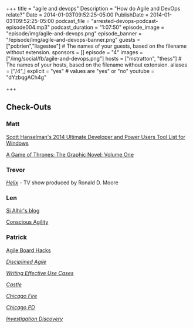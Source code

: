 +++
title = "agile and devops"
Description = "How do Agile and DevOps relate?"
Date = 2014-01-03T09:52:25-05:00
PublishDate = 2014-01-03T09:52:25-05:00
podcast_file = "arrested-devops-podcast-episode004.mp3"
podcast_duration = "1:07:50"
episode_image = "episode/img/agile-and-devops.png"
episode_banner = "/episode/img/agile-and-devops-banner.png"
guests = ["pobrien","llagestee"] # The names of your guests, based on the filename without extension.
sponsors = []
episode = "4"
images = ["/img/social/fb/agile-and-devops.png"]
hosts = ["mstratton", "thess"] # The names of your hosts, based on the filename without extension.
aliases = ["/4",]
explicit = "yes" # values are "yes" or "no"
youtube = "dYzbqgACh4g"

+++
<h2>Check-Outs</h2>
<h3>Matt</h3>
<a href="http://www.hanselman.com/blog/ScottHanselmans2014UltimateDeveloperAndPowerUsersToolListForWindows.aspx" target="_blank">Scott Hanselman's 2014 Ultimate Developer and Power Users Tool List for Windows</a>

<a href="http://www.amazon.com/Game-Thrones-Graphic-Novel-One-ebook/dp/B007LB5MF4/ref=sr_1_1?s=books&amp;ie=UTF8&amp;qid=1389808579&amp;sr=1-1&amp;keywords=game+of+thrones+graphic+novel" target="_blank">A Game of Thrones: The Graphic Novel: Volume One</a>
<h3>Trevor</h3>
<a href="http://en.wikipedia.org/wiki/Helix_(TV_series)" target="_blank"><em>Helix</em></a> - TV show produced by Ronald D. Moore
<h3>Len</h3>
<a href="http://salhir.wordpress.com/" target="_blank">Si Alhir's blog</a>

<a href="http://www.ConsciousAgility.com" target="_blank">Conscious Agility</a>
<h3>Patrick</h3>
<a href="http://www.agileboardhacks.com" target="_blank">Agile Board Hacks</a>

<a href="http://www.amazon.com/Disciplined-Agile-Delivery-Practitioners-Enterprise-ebook/dp/B0087HTKA4/ref=sr_1_1?ie=UTF8&amp;qid=1389809770&amp;sr=8-1&amp;keywords=disciplined+agile+delivery" target="_blank"><em>Disciplined Agile</em></a>

<a href="http://www.amazon.com/Writing-Effective-Cases-Alistair-Cockburn/dp/0201702258/ref=sr_1_1?ie=UTF8&amp;qid=1389809800&amp;sr=8-1&amp;keywords=writing+effective+use+cases" target="_blank"><em>Writing Effective Use Cases</em></a>

<a href="http://castletv.net/" target="_blank"><em>Castle</em></a>

<a href="http://www.nbc.com/chicago-fire/" target="_blank"><em>Chicago Fire</em></a>

<a href="http://en.wikipedia.org/wiki/Chicago_PD_(TV_series)" target="_blank"><em>Chicago PD</em></a>

<a href="http://investigation.discovery.com/" target="_blank"><em>Investigation Discovery</em></a>
